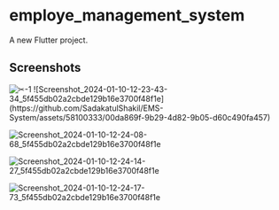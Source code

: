 # employe_management_system

A new Flutter project.

## Screenshots

<img src="https://github.com/SadakatulShakil/EMS-System/assets/58100333/00da869f-9b29-4d82-9b05-d60c490fa457" alt="✂-1" style="max-width:100%;"> 
![Screenshot_2024-01-10-12-23-43-34_5f455db02a2cbde129b16e3700f48f1e](https://github.com/SadakatulShakil/EMS-System/assets/58100333/00da869f-9b29-4d82-9b05-d60c490fa457)

![Screenshot_2024-01-10-12-24-08-68_5f455db02a2cbde129b16e3700f48f1e](https://github.com/SadakatulShakil/EMS-System/assets/58100333/2d6fde6c-a820-46dc-943c-a3ff9c3b612d)


![Screenshot_2024-01-10-12-24-14-27_5f455db02a2cbde129b16e3700f48f1e](https://github.com/SadakatulShakil/EMS-System/assets/58100333/84234b75-5536-41f4-abf3-5ff9ed3a5a7f)


![Screenshot_2024-01-10-12-24-17-73_5f455db02a2cbde129b16e3700f48f1e](https://github.com/SadakatulShakil/EMS-System/assets/58100333/fe00716f-6e18-441f-8db8-ec5e27787742)
